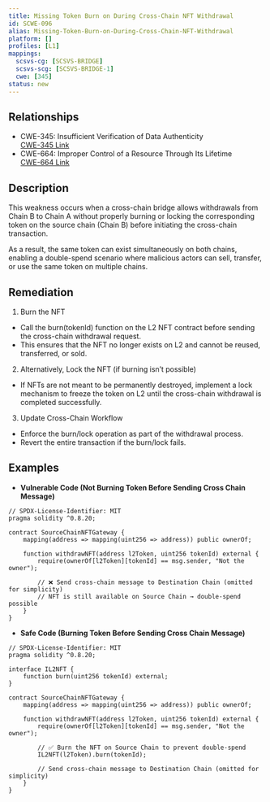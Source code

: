 ```yaml
---
title: Missing Token Burn on During Cross-Chain NFT Withdrawal
id: SCWE-096
alias: Missing-Token-Burn-on-During-Cross-Chain-NFT-Withdrawal
platform: []
profiles: [L1]
mappings:
  scsvs-cg: [SCSVS-BRIDGE]
  scsvs-scg: [SCSVS-BRIDGE-1]
  cwe: [345]
status: new
---
```


## Relationships
- CWE-345:  Insufficient Verification of Data Authenticity  
  [CWE-345 Link](https://cwe.mitre.org/data/definitions/345.html)
- CWE-664: Improper Control of a Resource Through Its Lifetime      
  [CWE-664 Link](https://cwe.mitre.org/data/definitions/664.html)

## Description  
This weakness occurs when a cross-chain bridge allows withdrawals from Chain B to Chain A without properly burning or locking the corresponding token on the source chain (Chain B) before initiating the cross-chain transaction.

As a result, the same token can exist simultaneously on both chains, enabling a double-spend scenario where malicious actors can sell, transfer, or use the same token on multiple chains.

## Remediation  
1. Burn the NFT
- Call the burn(tokenId) function on the L2 NFT contract before sending the cross-chain withdrawal request.
- This ensures that the NFT no longer exists on L2 and cannot be reused, transferred, or sold.

2. Alternatively, Lock the NFT (if burning isn’t possible)
- If NFTs are not meant to be permanently destroyed, implement a lock mechanism to freeze the token on L2 until the cross-chain withdrawal is completed successfully.

3. Update Cross-Chain Workflow

- Enforce the burn/lock operation as part of the withdrawal process.
- Revert the entire transaction if the burn/lock fails.

## Examples  
- **Vulnerable Code (Not Burning Token Before Sending Cross Chain Message)**  
```solidity
// SPDX-License-Identifier: MIT
pragma solidity ^0.8.20;

contract SourceChainNFTGateway {
    mapping(address => mapping(uint256 => address)) public ownerOf;

    function withdrawNFT(address l2Token, uint256 tokenId) external {
        require(ownerOf[l2Token][tokenId] == msg.sender, "Not the owner");

        // ❌ Send cross-chain message to Destination Chain (omitted for simplicity)
        // NFT is still available on Source Chain → double-spend possible
    }
}
```

- **Safe Code (Burning Token Before Sending Cross Chain Message)**
```solidity
// SPDX-License-Identifier: MIT
pragma solidity ^0.8.20;

interface IL2NFT {
    function burn(uint256 tokenId) external;
}

contract SourceChainNFTGateway {
    mapping(address => mapping(uint256 => address)) public ownerOf;

    function withdrawNFT(address l2Token, uint256 tokenId) external {
        require(ownerOf[l2Token][tokenId] == msg.sender, "Not the owner");

        // ✅ Burn the NFT on Source Chain to prevent double-spend
        IL2NFT(l2Token).burn(tokenId);

        // Send cross-chain message to Destination Chain (omitted for simplicity)
    }
}
```
